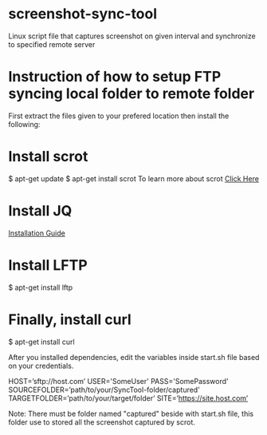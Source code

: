 # screenshot-sync-tool
Linux script file that captures screenshot on given interval and synchronize to specified remote server

# Instruction of how to setup FTP syncing local folder to remote folder

First extract the files given to your prefered location then install the following:

# Install scrot
$ apt-get update
$ apt-get install scrot
To learn more about scrot <a href="https://www.howtoforge.com/tutorial/how-to-take-screenshots-in-linux-with-scrot/">Click Here</a>

# Install JQ
<a href="http://xmodulo.com/how-to-parse-json-string-via-command-line-on-linux.html">Installation Guide</a>

# Install LFTP
$ apt-get install lftp

# Finally, install curl
$ apt-get install curl

After you installed dependencies, edit the variables inside start.sh file based on your credentials.

HOST=’sftp://host.com’
USER='SomeUser'
PASS='SomePassword'
SOURCEFOLDER=’path/to/your/SyncTool-folder/captured’
TARGETFOLDER=’path/to/your/target/folder’
SITE=’https://site.host.com’

Note: There must be folder named "captured" beside with start.sh file, this folder use to stored all the screenshot captured by scrot.